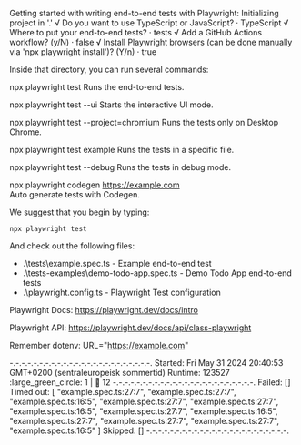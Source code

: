 Getting started with writing end-to-end tests with Playwright:
Initializing project in '.'
√ Do you want to use TypeScript or JavaScript? · TypeScript
√ Where to put your end-to-end tests? · tests
√ Add a GitHub Actions workflow? (y/N) · false
√ Install Playwright browsers (can be done manually via 'npx playwright install')? (Y/n) · true

Inside that directory, you can run several commands:

  npx playwright test
    Runs the end-to-end tests.

  npx playwright test --ui
    Starts the interactive UI mode.

  npx playwright test --project=chromium
    Runs the tests only on Desktop Chrome.

  npx playwright test example
    Runs the tests in a specific file.

  npx playwright test --debug
    Runs the tests in debug mode.

  npx playwright codegen https://example.com    
    Auto generate tests with Codegen.

We suggest that you begin by typing:

    npx playwright test

And check out the following files:
  - .\tests\example.spec.ts - Example end-to-end test
  - .\tests-examples\demo-todo-app.spec.ts - Demo Todo App end-to-end tests
  - .\playwright.config.ts - Playwright Test configuration

  Playwright Docs: https://playwright.dev/docs/intro

  Playwright API: https://playwright.dev/docs/api/class-playwright


  Remember dotenv: URL="https://example.com"




  -.-.-.-.-.-.-.-.-.-.-.-.-.-.-.-.-.-.-.-.-.-.-.-.
      Started: Fri May 31 2024 20:40:53 GMT+0200 (sentraleuropeisk sommertid)
      Runtime: 123527
      :large_green_circle: 1 | :red_circle: 12
      -.-.-.-.-.-.-.-.-.-.-.-.-.-.-.-.-.-.-.-.-.-.-.-.
      Failed: []
      Timed out: [
  "example.spec.ts:27:7",
  "example.spec.ts:27:7",
  "example.spec.ts:16:5",
  "example.spec.ts:27:7",
  "example.spec.ts:27:7",
  "example.spec.ts:16:5",
  "example.spec.ts:27:7",
  "example.spec.ts:16:5",
  "example.spec.ts:27:7",
  "example.spec.ts:27:7",
  "example.spec.ts:27:7",
  "example.spec.ts:16:5"
]
      Skipped: []
      -.-.-.-.-.-.-.-.-.-.-.-.-.-.-.-.-.-.-.-.-.-.-.-.